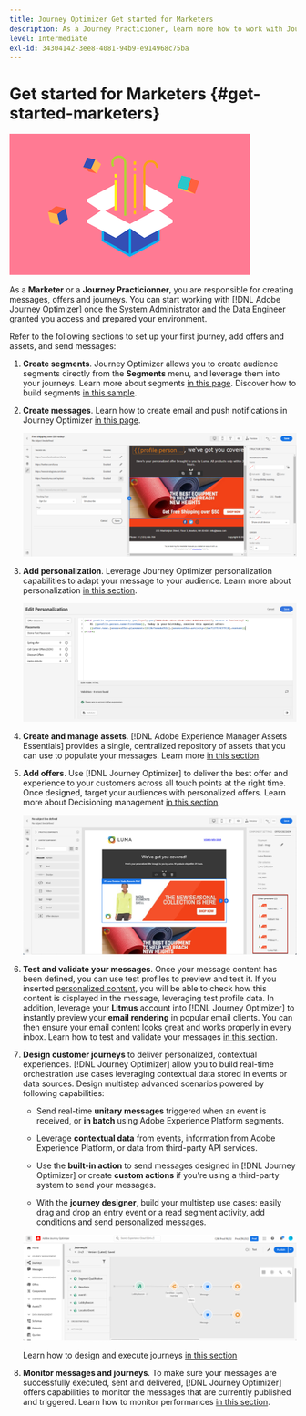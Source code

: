 ```yaml
---
title: Journey Optimizer Get started for Marketers
description: As a Journey Practicioner, learn more how to work with Journey Optimizer
level: Intermediate
exl-id: 34304142-3ee8-4081-94b9-e914968c75ba
---
```

# Get started for Marketers {#get-started-marketers}

![marketer](assets/do-not-localize/user-3.png) 

As a **Marketer** or a **Journey Practicionner**, you are responsible for creating messages, offers and journeys. You can start working with [!DNL Adobe Journey Optimizer] once the [System Administrator](administrator.md) and the [Data Engineer](data-engineer.md) granted you access and prepared your environment.

Refer to the following sections to set up your first journey, add offers and assets, and send messages:

1. **Create segments**. Journey Optimizer allows you to create audience segments directly from the **Segments** menu, and leverage them into your journeys.  Learn more about segments [in this page](../../segment/about-segments.md). Discover how to build segments [in this sample](../../segment/creating-a-segment.md).

1. **Create messages**. Learn how to create email and push notifications in Journey Optimizer [in this page](../../messages/create-message.md).

    ![](../../assets/email_designer_7.png)

1. **Add personalization**. Leverage Journey Optimizer personalization capabilities to adapt your message to your audience. Learn more about personalization [in this section](../../personalization/personalize.md).

    ![](../../personalization/assets/perso_ee2.png)
    
1. **Create and manage assets**. [!DNL Adobe Experience Manager Assets Essentials] provides a single, centralized repository of assets that you can use to populate your messages. Learn more [in this section](../../messages/assets-essentials.md).

1. **Add offers**. Use [!DNL Journey Optimizer] to deliver the best offer and experience to your customers across all touch points at the right time. Once designed, target your audiences with personalized offers. Learn more about Decisioning management [in this section](../../offers/get-started/starting-offer-decisioning.md).

    ![](../../assets/offers-e2e-offers-displayed.png)
    
1. **Test and validate your messages**. Once your message content has been defined, you can use test profiles to preview and test it. If you inserted [personalized content](../../personalization/personalize.md), you will be able to check how this content is displayed in the message, leveraging test profile data. In addition, leverage your **Litmus** account into [!DNL Journey Optimizer] to instantly preview your **email rendering** in popular email clients. You can then ensure your email content looks great and works properly in every inbox. Learn how to test and validate your messages [in this section](../../messages/preview.md).

1. **Design customer journeys** to deliver personalized, contextual experiences. [!DNL Journey Optimizer] allow you to build real-time orchestration use cases leveraging contextual data stored in events or data sources. Design multistep advanced scenarios powered by following capabilities:

    * Send real-time **unitary messages** triggered when an event is received, or **in batch** using Adobe Experience Platform segments.

    * Leverage **contextual data** from events, information from Adobe Experience Platform, or data from third-party API services.

    * Use the **built-in action** to send messages designed in [!DNL Journey Optimizer] or create **custom actions** if you're using a third-party system to send your messages.

    * With the **journey designer**, build your multistep use cases: easily drag and drop an entry event or a read segment activity, add conditions and send personalized messages.

    ![](../../assets/copy-paste3.png)

    Learn how to design and execute journeys [in this section](../../building-journeys/journey-gs.md)

1. **Monitor messages and journeys**. To make sure your messages are successfully executed, sent and delivered, [!DNL Journey Optimizer] offers capabilities to monitor the messages that are currently published and triggered. Learn how to monitor performances [in this section](../../messages/message-monitoring.md).
